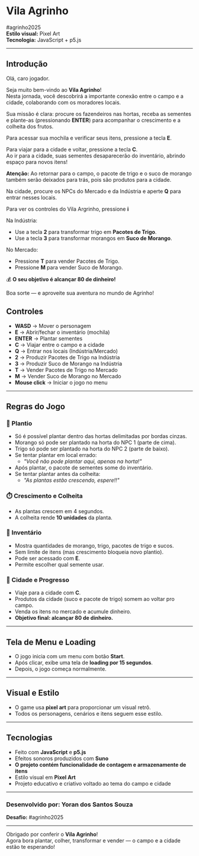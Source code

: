 # Vila Agrinho

 #agrinho2025  
**Estilo visual:** Pixel Art  
**Tecnologia:** JavaScript + p5.js

---

## Introdução

Olá, caro jogador.

Seja muito bem-vindo ao **Vila Agrinho**!  
Nesta jornada, você descobrirá a importante conexão entre o campo e a cidade, colaborando com os moradores locais.

Sua missão é clara: procure os fazendeiros nas hortas, receba as sementes e plante-as (pressionando **ENTER**) para acompanhar o crescimento e a colheita dos frutos.

Para acessar sua mochila e verificar seus itens, pressione a tecla **E**.

Para viajar para a cidade e voltar, pressione a tecla **C**.  
Ao ir para a cidade, suas sementes desaparecerão do inventário, abrindo espaço para novos itens!

**Atenção:** Ao retornar para o campo, o pacote de trigo e o suco de morango também serão deixados para trás, pois são produtos para a cidade.

Na cidade, procure os NPCs do Mercado e da Indústria e aperte **Q** para entrar nesses locais.

Para ver os controles do Vila Argrinho, pressione **i**

Na Indústria:
- Use a tecla **2** para transformar trigo em **Pacotes de Trigo**.
- Use a tecla **3** para transformar morangos em **Suco de Morango**.

No Mercado:
- Pressione **T** para vender Pacotes de Trigo.
- Pressione **M** para vender Suco de Morango.

💰 **O seu objetivo é alcançar 80 de dinheiro!**

Boa sorte — e aproveite sua aventura no mundo de Agrinho!


## Controles
- **WASD** → Mover o personagem
- **E** → Abrir/fechar o inventário (mochila)
- **ENTER** → Plantar sementes
- **C** → Viajar entre o campo e a cidade
- **Q** → Entrar nos locais (Indústria/Mercado)
- **2** → Produzir Pacotes de Trigo na Indústria
- **3** → Produzir Suco de Morango na Indústria
- **T** → Vender Pacotes de Trigo no Mercado
- **M** → Vender Suco de Morango no Mercado
- **Mouse click** → Iniciar o jogo no menu

---

## Regras do Jogo

### 🌱 Plantio
- Só é possível plantar dentro das hortas delimitadas por bordas cinzas.
- Morango só pode ser plantado na horta do NPC 1 (parte de cima).
- Trigo só pode ser plantado na horta do NPC 2 (parte de baixo).
- Se tentar plantar em local errado:
  - *"Você não pode plantar aqui, apenas na horta!"*
- Após plantar, o pacote de sementes some do inventário.
- Se tentar plantar antes da colheita:
  - *"As plantas estão crescendo, espere!!"*

### ⏱️ Crescimento e Colheita
- As plantas crescem em 4 segundos.
- A colheita rende **10 unidades** da planta.

### 🎒 Inventário
- Mostra quantidades de morango, trigo, pacotes de trigo e sucos.
- Sem limite de itens (mas crescimento bloqueia novo plantio).
- Pode ser acessado com **E**.
- Permite escolher qual semente usar.

### 🌆 Cidade e Progresso
- Viaje para a cidade com **C**.
- Produtos da cidade (suco e pacote de trigo) somem ao voltar pro campo.
- Venda os itens no mercado e acumule dinheiro.
- **Objetivo final: alcançar 80 de dinheiro.**

---

## Tela de Menu e Loading
- O jogo inicia com um menu com botão **Start**.
- Após clicar, exibe uma tela de **loading por 15 segundos**.
- Depois, o jogo começa normalmente.

---

## Visual e Estilo
- O game usa **pixel art** para proporcionar um visual retrô.
- Todos os personagens, cenários e itens seguem esse estilo.

---

## Tecnologias
- Feito com **JavaScript** e **p5.js**
- Efeitos sonoros produzidos com **Suno**
- **O projeto contém funcionalidade de contagem e armazenamente de itens**
- Estilo visual em **Pixel Art**
- Projeto educativo e criativo voltado ao tema do campo e cidade

---

### Desenvolvido por: Yoran  dos Santos Souza
**Desafio:** #agrinho2025

---

Obrigado por conferir o **Vila Agrinho**!  
Agora bora plantar, colher, transformar e vender — o campo e a cidade estão te esperando!
